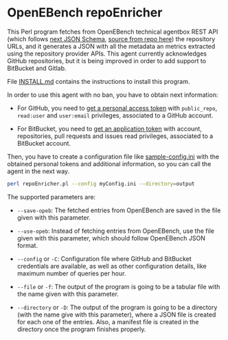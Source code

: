# OpenEBench repoEnricher

This Perl program fetches from OpenEBench technical agentbox REST API (which follows [next JSON Schema](https://openebench.bsc.es/monitor/agent/agent.json), [source from repo here](https://github.com/inab/elixibilitas/blob/master/java/elixibilitas-rest/src/main/resources/META-INF/resources/agent.json)) the repository URLs, and it generates a JSON with all the metadata an metrics extracted using the repository provider APIs. This agent currently acknowledges GitHub repositories, but it is being improved in order to add support to BitBucket and Gitlab.

File [INSTALL.md](INSTALL.md) contains the instructions to install this program.

In order to use this agent with no ban, you have to obtain next information:

* For GitHub, you need to [get a personal access token](https://github.com/settings/tokens) with `public_repo`, `read:user` and `user:email` privileges,  associated to a GitHub account.

* For BitBucket, you need to [get an application token](https://confluence.atlassian.com/bitbucket/app-passwords-828781300.html) with account, repositories, pull requests and issues read privileges, associated to a BitBucket account.

Then, you have to create a configuration file like [sample-config.ini](sample-config.ini) with the obtained personal tokens and additional information, so you can call the agent in the next way.

```bash
perl repoEnricher.pl --config myConfig.ini --directory=output
```

The supported parameters are:

* `--save-opeb`: The fetched entries from OpenEBench are saved in the file given with this parameter.

* `--use-opeb`: Instead of fetching entries from OpenEBench, use the file given with this parameter, which should follow OpenEBench JSON format.

* `--config` or `-C`: Configuration file where GitHub and BitBucket credentials are available, as well as other configuration details, like maximum number of queries per hour.

* `--file` or `-f`: The output of the program is going to be a tabular file with the name given with this parameter.

* `--directory` or `-D`: The output of the program is going to be a directory (with the name give with this parameter), where a JSON file is created for each one of the entries. Also, a manifest file is created in the directory once the program finishes properly.